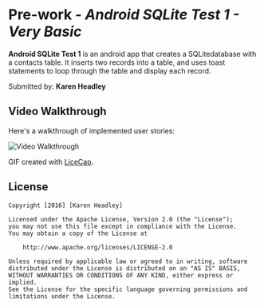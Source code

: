 # Pre-work - *Android SQLite Test 1 - Very Basic*

**Android SQLite Test 1** is an android app that creates a SQLitedatabase with a contacts table.  It inserts two records into a table, and uses toast
statements to loop through the table and display each record.


Submitted by: **Karen Headley**




## Video Walkthrough 

Here's a walkthrough of implemented user stories:

<img src='http://i.imgur.com/link/to/your/gif/file.gif' title='Video Walkthrough' width='' alt='Video Walkthrough' />

GIF created with [LiceCap](http://www.cockos.com/licecap/).




## License

    Copyright [2016] [Karen Headley]

    Licensed under the Apache License, Version 2.0 (the "License");
    you may not use this file except in compliance with the License.
    You may obtain a copy of the License at

        http://www.apache.org/licenses/LICENSE-2.0

    Unless required by applicable law or agreed to in writing, software
    distributed under the License is distributed on an "AS IS" BASIS,
    WITHOUT WARRANTIES OR CONDITIONS OF ANY KIND, either express or implied.
    See the License for the specific language governing permissions and
    limitations under the License.
